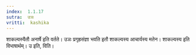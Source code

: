 ```yaml
---
index:  1.1.17
sutra:  उञः
vritti:  kashika 
---
```


शाकल्यस्यैतौ अनार्षे इति वर्तते। उञः प्रगृह्रसंज्ञा भवति इतौ शाकल्यस्य आचार्यस्य मतेन। शाकल्यस्य इति विभाषार्थम्। उ इति, विति।

